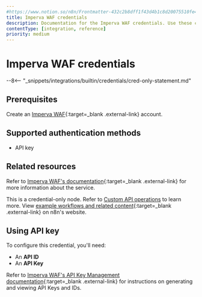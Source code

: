 ```yaml
---
#https://www.notion.so/n8n/Frontmatter-432c2b8dff1f43d4b1c8d20075510fe4
title: Imperva WAF credentials
description: Documentation for the Imperva WAF credentials. Use these credentials to authenticate Imperva WAF in n8n, a workflow automation platform.
contentType: [integration, reference]
priority: medium
---
```


# Imperva WAF credentials

--8<-- "_snippets/integrations/builtin/credentials/cred-only-statement.md"

## Prerequisites

Create an [Imperva WAF](https://www.imperva.com/products/web-application-firewall-waf/){:target=_blank .external-link} account.

## Supported authentication methods

- API key

## Related resources

Refer to [Imperva WAF's documentation](https://docs.imperva.com/bundle/api-docs/page/api/authentication.htm){:target=_blank .external-link} for more information about the service.

This is a credential-only node. Refer to [Custom API operations](/integrations/custom-operations/) to learn more. View [example workflows and related content](https://n8n.io/integrations/imperva-waf/){:target=_blank .external-link} on n8n's website.

## Using API key

To configure this credential, you'll need:

- An **API ID**
- An **API Key**

Refer to [Imperva WAF's API Key Management documentation](https://docs.imperva.com/bundle/cloud-application-security/page/settings/api-keys.htm){:target=_blank .external-link} for instructions on generating and viewing API Keys and IDs.